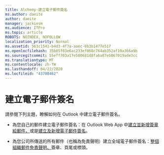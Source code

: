 ```yaml
---
title: Alchemy-建立電子郵件簽名
ms.author: daeite
author: daeite
manager: jackiesm
ms.audience: ITPro
ms.topic: article
ROBOTS: NOINDEX, NOFOLLOW
localization_priority: Normal
ms.assetid: 563c1541-b4d3-4f7a-aaec-8b3b1477e517
ms.openlocfilehash: 35b05f03e6ac233ef068c764ab352af19a366a9b
ms.sourcegitcommit: 55eff703a17e500681d8fa6a87eb067019ade3cc
ms.translationtype: MT
ms.contentlocale: zh-TW
ms.lasthandoff: 04/22/2020
ms.locfileid: "43708462"
---
```

# <a name="create-email-signatures"></a>建立電子郵件簽名

請參閱下列主題，瞭解如何在 Outlook 中建立電子郵件簽名。
  
- 為您自己的郵件建立電子郵件簽名：在 Outlook Web App 中[建立並新增簽章給郵件，](https://support.office.com/article/8ee5d4f4-68fd-464a-a1c1-0e1c80bb27f2.aspx)或是[建立及新增電子郵件簽名](https://support.office.com/article/0f230564-11b9-4239-83de-f10cbe4dfdfc.aspx)。
    
- 為您公司所傳送的所有郵件（也稱為免責聲明）建立全域電子郵件簽名：[整個組織郵件免責聲明、](https://go.microsoft.com/fwlink/p/?linkid=391096)簽章、頁尾或標頭。
    

